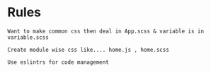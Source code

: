 # Rules

`Want to make common css then deal in App.scss & variable is in variable.scss`

`Create module wise css like.... home.js , home.scss`

`Use eslintrs for code management`
